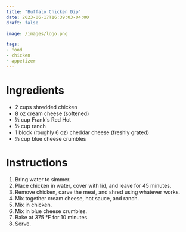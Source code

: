 ```yaml
---
title: "Buffalo Chicken Dip"
date: 2023-06-17T16:39:03-04:00
draft: false

image: /images/logo.png

tags:
- food
- chicken
- appetizer
---
```


# Ingredients
- 2 cups shredded chicken
- 8 oz cream cheese (softened)
- &frac12; cup Frank's Red Hot
- &frac12; cup ranch
- 1 block (roughly 6 oz) cheddar cheese (freshly grated)
- &frac12; cup blue cheese crumbles

# Instructions
1. Bring water to simmer.
1. Place chicken in water, cover with lid, and leave for 45 minutes. 
1. Remove chicken, carve the meat, and shred using whatever works.
1. Mix together cream cheese, hot sauce, and ranch.
1. Mix in chicken.
1. Mix in blue cheese crumbles.
1. Bake at 375 °F for 10 minutes.
1. Serve.
